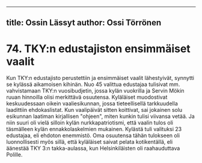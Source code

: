 
---
title: Ossin Lässyt
author: Ossi Törrönen
---

    
# 74. TKY:n edustajiston ensimmäiset vaalit

Kun TKY:n edustajisto perustettiin ja ensimmäiset vaalit lähestyivät, synnytti se kylässä aikamoisen 
kihinän. Nuo 45 valittua edustajaa tulisivat mm. vahvistamaan TKY:n vuosibudjetin, jossa kylän 
vuokrilla ja Servin Mökin ruuan hinnoilla olisi merkittävä osuutensa. Kyläläiset muodostivat 
keskuudessaan oikein vaaliesikunnan, jossa tieteellisellä tarkkuudella laadittiin ehdokaslistat. Kun 
vaalipäivät sitten koittivat, sai jokainen solu esikunnan laatiman kirjallisen "ohjeen", miten kunkin 
tulisi viivansa vetää. Ja niin suuri oli vielä silloin kylän nurkkapatriotismi, että vaalin tulos oli 
täsmälleen kylän ennakkolaskelmien mukainen. Kylästä tuli valituksi 23 edustajaa, eli ehdoton 
enemmistö. Oma osuutensa tähän tulokseen oli luonnollisesti myös sillä, että kyläläiset saivat pelata 
kotikentällä, eli äänestää TKY 3:n takka-aulassa, kun Helsinkiläisten oli raahauduttava Polille.

